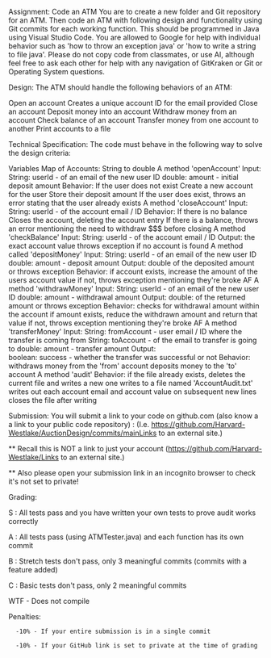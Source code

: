 Assignment: Code an ATM
You are to create a new folder and Git repository for an ATM. Then code an ATM with following design and functionality using Git commits for each working function. This should be programmed in Java using Visual Studio Code. You are allowed to Google for help with individual behavior such as 'how to throw an exception java' or 'how to write a string to file java'. Please do not copy code from classmates, or use AI, although feel free to ask each other for help with any navigation of GitKraken or Git or Operating System questions.

Design:
The ATM should handle the following behaviors of an ATM:

Open an account
Creates a unique account ID for the email provided
Close an account
Deposit money into an account
Withdraw money from an account
Check balance of an account
Transfer money from one account to another
Print accounts to a file

Technical Specification:
The code must behave in the following way to solve the design criteria:

Variables
Map of Accounts: String to double
A method 'openAccount'
Input:
String: userId - of an email of the new user ID
double: amount - initial deposit amount
Behavior:
If the user does not exist
Create a new account for the user
Store their deposit amount
If the user does exist, throws an error stating that the user already exists
A method 'closeAccount'
Input:
String: userId - of the account email / ID
Behavior:
If there is no balance
Closes the account, deleting the account entry
If there is a balance, throws an error mentioning the need to withdraw $$$ before closing
A method 'checkBalance'
Input:
String: userId - of the account email / ID
Output:
the exact account value
throws exception if no account is found
A method called 'depositMoney'
Input:
String: userId - of an email of the new user ID
double: amount - deposit amount
Output:
double of the deposited amount or throws exception
Behavior:
if account exists, increase the amount of the users account value
if not, throws exception mentioning they're broke AF
A method 'withdrawMoney'
Input:
String: userId - of an email of the new user ID
double: amount - withdrawal amount
Output:
double: of the returned amount or throws exception
Behavior:
checks for withdrawal amount within the account
if amount exists, reduce the withdrawn amount and return that value
if not, throws exception mentioning they're broke AF
A method 'transferMoney'
Input:
String: fromAccount - user email / ID where the transfer is coming from
String: toAccount - of the email to transfer is going to
double: amount - transfer amount
Output:  
boolean: success - whether the transfer was successful or not
Behavior:
withdraws money from the 'from' account
deposits money to the 'to' account
A method 'audit'
Behavior:
if the file already exists, deletes the current file and writes a new one
writes to a file named 'AccountAudit.txt'
writes out each account email and account value on subsequent new lines
closes the file after writing

Submission:
You will submit a link to your code on github.com (also know a a link to your public code repository) : (I.e. https://github.com/Harvard-Westlake/AuctionDesign/commits/mainLinks to an external site.)

\*\* Recall this is NOT a link to just your account (https://github.com/Harvard-Westlake/Links to an external site.)

\*\* Also please open your submission link in an incognito browser to check it's not set to private!

Grading:

S : All tests pass and you have written your own tests to prove audit works correctly

A : All tests pass (using ATMTester.java) and each function has its own commit

B : Stretch tests don't pass, only 3 meaningful commits (commits with a feature added)

C : Basic tests don't pass, only 2 meaningful commits

WTF - Does not compile

Penalties:

      -10% - If your entire submission is in a single commit

      -10% - If your GitHub link is set to private at the time of grading
